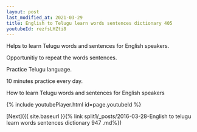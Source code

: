 ```yaml
---
layout: post
last_modified_at: 2021-03-29
title: English to Telugu learn words sentences dictionary 405 
youtubeId: rezfsLHZti8
---
```

 
 
Helps to learn Telugu words and sentences for English speakers.

Opportunitiy to repeat the words sentences. 

Practice Telugu language. 
 
10 minutes practice every day. 
 
How to learn Telugu words and sentences for English speakers 
 
{% include youtubePlayer.html id=page.youtubeId %}
 
 
[Next]({{ site.baseurl }}{% link  split1/_posts/2016-03-28-English to telugu learn words sentences dictionary 947 .md%})
 
